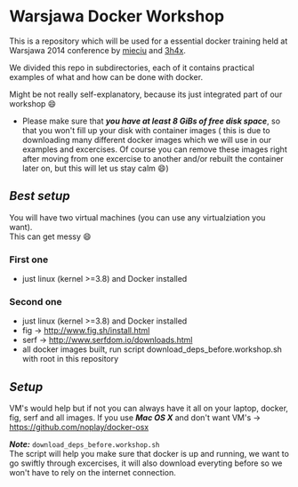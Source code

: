 # Warsjawa Docker Workshop

This is a repository which will be used for a essential docker training held at Warsjawa 2014 conference by [mieciu](https://github.com/mieciu) and [3h4x](https://github.com/3h4x).

We divided this repo in subdirectories, each of it contains practical examples of what and how can be done with docker.

Might be not really self-explanatory, because its just integrated part of our workshop :smile:  

  * Please make sure that ***you have at least 8 GiBs of free disk space***, so that you won't fill up your disk with container images ( this is due to downloading many different docker images which we will use in our examples and excercises. Of course you can remove these images right after moving from one excercise to another and/or rebuilt the container later on, but this will let us stay calm :smile:)



## ***Best setup***

You will have two virtual machines (you can use any virtualziation you want).  
This can get messy :smile:
  
### First one  
  * just linux (kernel >=3.8) and Docker installed
  
### Second one  
  * just linux (kernel >=3.8) and Docker installed
  * fig -> http://www.fig.sh/install.html
  * serf -> http://www.serfdom.io/downloads.html
  * all docker images built, run script download_deps_before.workshop.sh with root in this repository  

## ***Setup***

VM's would help but if not you can always have it all on your laptop, docker, fig, serf and all images.
If you use ***Mac OS X*** and don't want VM's -> https://github.com/noplay/docker-osx
  
  
  
***Note:*** 
`download_deps_before.workshop.sh`  
The script will help you make sure that docker is up and running, we want to go swiftly through excercises, it will also download everyting before so we won't have to rely on the internet connection.

